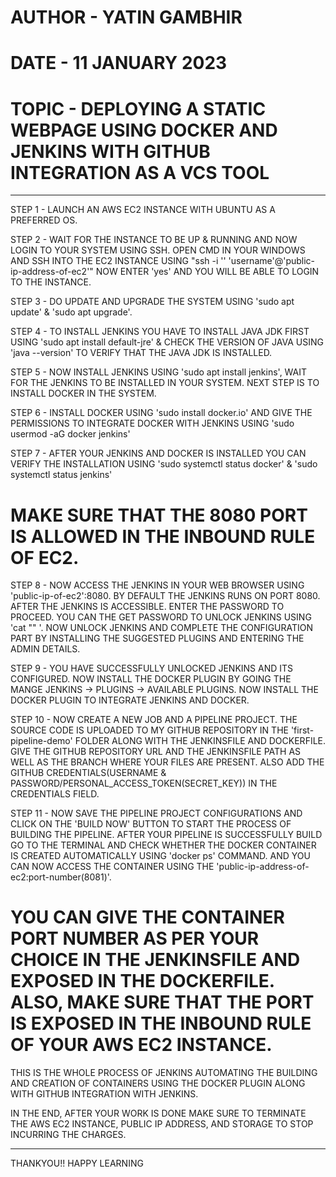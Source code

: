 # AUTHOR - YATIN GAMBHIR
# DATE - 11 JANUARY 2023
# TOPIC - DEPLOYING A STATIC WEBPAGE USING DOCKER AND JENKINS WITH GITHUB INTEGRATION AS A VCS TOOL
---------------------------------------------------------------------------------------------------------------

STEP 1 - LAUNCH AN AWS EC2 INSTANCE WITH UBUNTU AS A PREFERRED OS. 

STEP 2 - WAIT FOR THE INSTANCE TO BE UP & RUNNING AND NOW LOGIN TO YOUR SYSTEM USING SSH. OPEN CMD IN YOUR WINDOWS AND SSH INTO THE EC2 INSTANCE USING "ssh -i '<path-of-your-private-key>' 'username'@'public-ip-address-of-ec2'" NOW ENTER 'yes' AND YOU WILL BE ABLE TO LOGIN TO THE INSTANCE.

STEP 3 - DO UPDATE AND UPGRADE THE SYSTEM USING 'sudo apt update' & 'sudo apt upgrade'.

STEP 4 - TO INSTALL JENKINS YOU HAVE TO INSTALL JAVA JDK FIRST USING 'sudo apt install default-jre' & CHECK THE VERSION OF JAVA USING 'java --version' TO VERIFY THAT THE JAVA JDK IS INSTALLED.

STEP 5 - NOW INSTALL JENKINS USING 'sudo apt install jenkins', WAIT FOR THE JENKINS TO BE INSTALLED IN YOUR SYSTEM. NEXT STEP IS TO INSTALL DOCKER IN THE SYSTEM.

STEP 6 - INSTALL DOCKER USING 'sudo install docker.io' AND GIVE THE PERMISSIONS TO INTEGRATE DOCKER WITH JENKINS USING 'sudo usermod -aG docker jenkins'

STEP 7 - AFTER YOUR JENKINS AND DOCKER IS INSTALLED YOU CAN VERIFY THE INSTALLATION USING 'sudo systemctl status docker' & 'sudo systemctl status jenkins'

# MAKE SURE THAT THE 8080 PORT IS ALLOWED IN THE INBOUND RULE OF EC2.

STEP 8 - NOW ACCESS THE JENKINS IN YOUR WEB BROWSER USING 'public-ip-of-ec2':8080. BY DEFAULT THE JENKINS RUNS ON PORT 8080. AFTER THE JENKINS IS ACCESSIBLE. ENTER THE PASSWORD TO PROCEED. YOU CAN THE GET PASSWORD TO UNLOCK JENKINS USING 'cat "<the-path-shown-on-your-screen>" '. NOW UNLOCK JENKINS AND COMPLETE THE CONFIGURATION PART BY INSTALLING THE SUGGESTED PLUGINS AND ENTERING THE ADMIN DETAILS.

STEP 9 - YOU HAVE SUCCESSFULLY UNLOCKED JENKINS AND ITS CONFIGURED. NOW INSTALL THE DOCKER PLUGIN BY GOING THE MANGE JENKINS -> PLUGINS -> AVAILABLE PLUGINS. NOW INSTALL THE DOCKER PLUGIN TO INTEGRATE JENKINS AND DOCKER.

STEP 10 - NOW CREATE A NEW JOB AND A PIPELINE PROJECT. THE SOURCE CODE IS UPLOADED TO MY GITHUB REPOSITORY IN THE 'first-pipeline-demo' FOLDER ALONG WITH THE JENKINSFILE AND DOCKERFILE. GIVE THE GITHUB REPOSITORY URL AND THE JENKINSFILE PATH AS WELL AS THE BRANCH WHERE YOUR FILES ARE PRESENT. ALSO ADD THE GITHUB CREDENTIALS(USERNAME & PASSWORD/PERSONAL_ACCESS_TOKEN(SECRET_KEY)) IN THE CREDENTIALS FIELD.

STEP 11 - NOW SAVE THE PIPELINE PROJECT CONFIGURATIONS AND CLICK ON THE 'BUILD NOW' BUTTON TO START THE PROCESS OF BUILDING THE PIPELINE. AFTER YOUR PIPELINE IS SUCCESSFULLY BUILD GO TO THE TERMINAL AND CHECK WHETHER THE DOCKER CONTAINER IS CREATED AUTOMATICALLY USING 'docker ps' COMMAND. AND YOU CAN NOW ACCESS THE CONTAINER USING THE 'public-ip-address-of-ec2:port-number(8081)'. 

# YOU CAN GIVE THE CONTAINER PORT NUMBER AS PER YOUR CHOICE IN THE JENKINSFILE AND EXPOSED IN THE DOCKERFILE. ALSO, MAKE SURE THAT THE PORT IS EXPOSED IN THE INBOUND RULE OF YOUR AWS EC2 INSTANCE.

THIS IS THE WHOLE PROCESS OF JENKINS AUTOMATING THE BUILDING AND CREATION OF CONTAINERS USING THE DOCKER PLUGIN ALONG WITH GITHUB INTEGRATION WITH JENKINS.

IN THE END, AFTER YOUR WORK IS DONE MAKE SURE TO TERMINATE THE AWS EC2 INSTANCE, PUBLIC IP ADDRESS, AND STORAGE TO STOP INCURRING THE CHARGES.

--------------------------------------------------------------------------------------------------------------------------------------

THANKYOU!! HAPPY LEARNING


